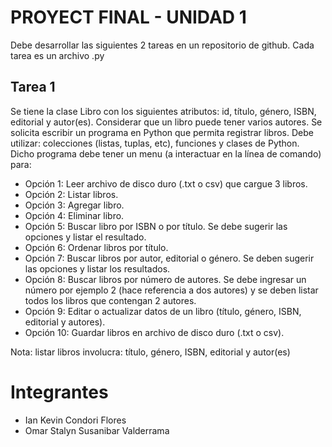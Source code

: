 # PROYECT FINAL - UNIDAD 1

Debe desarrollar las siguientes 2 tareas en un repositorio de github. Cada tarea es un archivo .py

## Tarea 1
Se tiene la clase Libro con los siguientes atributos: id, título, género, ISBN, editorial y autor(es). Considerar que un libro puede tener varios autores.
Se solicita escribir un programa en Python que permita registrar libros. Debe utilizar: colecciones (listas, tuplas, etc), funciones y clases de Python.
Dicho programa debe tener un menu (a interactuar en la línea de comando) para:

* Opción 1: Leer archivo de disco duro (.txt o csv) que cargue 3 libros.
* Opción 2: Listar libros.
* Opción 3: Agregar libro.
* Opción 4: Eliminar libro.
* Opción 5: Buscar libro por ISBN o por título. Se debe sugerir las opciones y listar el resultado.
* Opción 6: Ordenar libros por título.
* Opción 7: Buscar libros por autor, editorial o género. Se deben sugerir las opciones y listar los resultados.
* Opción 8: Buscar libros por número de autores. Se debe ingresar un número por ejemplo 2 (hace referencia a dos autores) y se deben listar todos los libros que contengan 2 autores.
* Opción 9: Editar o actualizar datos de un libro (título, género, ISBN, editorial y autores).
* Opción 10: Guardar libros en archivo de disco duro (.txt o csv).

Nota: listar libros involucra: título, género, ISBN, editorial y autor(es)


# Integrantes
* Ian Kevin Condori Flores
* Omar Stalyn Susanibar Valderrama
